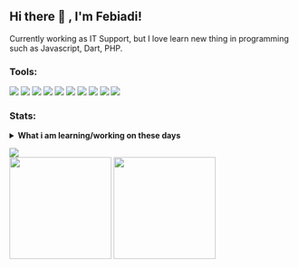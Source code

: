 ## Hi there 👋 , I'm Febiadi!
Currently working as IT Support, but I love learn new thing in programming such as Javascript, Dart, PHP.  

### Tools:
<p>
    <img src="https://img.shields.io/badge/Windows-blue?&logo=windows" />
    <img src="https://img.shields.io/badge/Language-Javascript-yellow?&logo=javascript" />
    <img src="https://img.shields.io/badge/Framework-Vue.js-success?&logo=vue.js" />
    <img src="https://img.shields.io/badge/Language-Dart-informational?&logo=dart" />
    <img src="https://img.shields.io/badge/Framework-Flutter-blue?&logo=flutter" />
    <img src="https://img.shields.io/badge/Language-PHP-9cf?&logo=php" />
    <img src="https://img.shields.io/badge/Framework-CodeIgniter-red?&logo=codeigniter" />
    <img src="https://img.shields.io/badge/Framework-Laravel-red?&logo=laravel" />
    <img src="https://img.shields.io/badge/Text%20Editor-Visual%20Studio%20Code-blue?&logo=visual%20studio%20code&logoColor=blue" />
    <img src="https://gpvc.arturio.dev/fbiakbr" />
</p>

### Stats:
<details>
 <summary><strong>What i am learning/working on these days</strong></summary>
    - 🔭 I’m currently working as IT Support </br>
    - 🌱 I’m currently learning Javascript, Dart and PHP </br>
    - 👯 I’m looking to collaborate on Web Development and Mobile Apps. </br>
    - 🤔 I’m looking for help with master of programming. hehe </br>
    - 💬 Ask me about anything.</br>
    - 📫 How to reach me: <a href="mailto:fbiakbr@gmail.com">Email me!</a>  </br>
</details>
<p>
    <img src="https://github-readme-stats.vercel.app/api?username=fbiakbr&show_icons=true&theme=buefy" /> </br>
    <img src="https://github-readme-stats.vercel.app/api/top-langs/?username=fbiakbr&layout=compact&langs_count=8" height=180 />
    <img src="https://github-readme-stats.vercel.app/api/wakatime?username=fbiakbr" height=180 />
    
</p>
